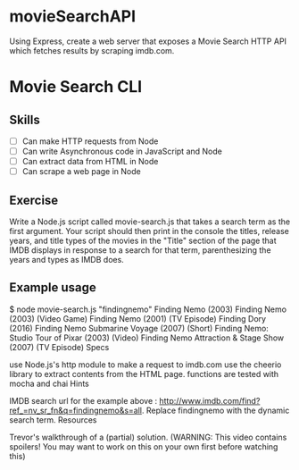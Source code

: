 # movieSearchAPI
Using Express, create a web server that exposes a Movie Search HTTP API which fetches results by scraping imdb.com.


# Movie Search CLI
## Skills

- [ ] Can make HTTP requests from Node
- [ ] Can write Asynchronous code in JavaScript and Node
- [ ] Can extract data from HTML in Node
- [ ] Can scrape a web page in Node

## Exercise

Write a Node.js script called movie-search.js that takes a search term as the first argument. Your script should then print in the console the titles, release years, and title types of the movies in the "Title" section of the page that IMDB displays in response to a search for that term, parenthesizing the years and types as IMDB does.

## Example usage

$ node movie-search.js "findingnemo"
Finding Nemo (2003)
Finding Nemo (2003) (Video Game)
Finding Nemo (2001) (TV Episode)
Finding Dory (2016)
Finding Nemo Submarine Voyage (2007) (Short)
Finding Nemo: Studio Tour of Pixar (2003) (Video)
Finding Nemo Attraction & Stage Show (2007) (TV Episode)
Specs

use Node.js's http module to make a request to imdb.com
use the cheerio library to extract contents from the HTML page.
functions are tested with mocha and chai
Hints

IMDB search url for the example above : http://www.imdb.com/find?ref_=nv_sr_fn&q=findingnemo&s=all. Replace findingnemo with the dynamic search term.
Resources

Trevor's walkthrough of a (partial) solution. (WARNING: This video contains spoilers! You may want to work on this on your own first before watching this)
